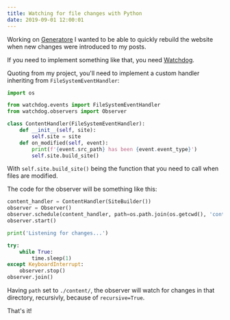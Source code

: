 ```yaml
---
title: Watching for file changes with Python
date: 2019-09-01 12:00:01
---
```

Working on [Generatore](https://github.com/picofish/generatore) I wanted to be able to quickly rebuild the website when new changes were introduced to my posts.

If you need to implement something like that, you need [Watchdog](https://pythonhosted.org/watchdog/).

Quoting from my project, you'll need to implement a custom handler inheriting from `FileSystemEventHandler`:

```python
import os

from watchdog.events import FileSystemEventHandler
from watchdog.observers import Observer

class ContentHandler(FileSystemEventHandler):
    def __init__(self, site):
        self.site = site
    def on_modified(self, event):
        print(f'{event.src_path} has been {event.event_type}')
        self.site.build_site()
```

With `self.site.build_site()` being the function that you need to call when files are modified.

The code for the observer will be something like this:

```python
content_handler = ContentHandler(SiteBuilder())
observer = Observer()
observer.schedule(content_handler, path=os.path.join(os.getcwd(), 'content'), recursive=True)
observer.start()

print('Listening for changes...')

try:
    while True:
        time.sleep(1)
except KeyboardInterrupt:
    observer.stop()
observer.join()
```

Having `path` set to `./content/`, the observer will watch for changes in that directory, recursivly, because of `recursive=True`.

That's it!
